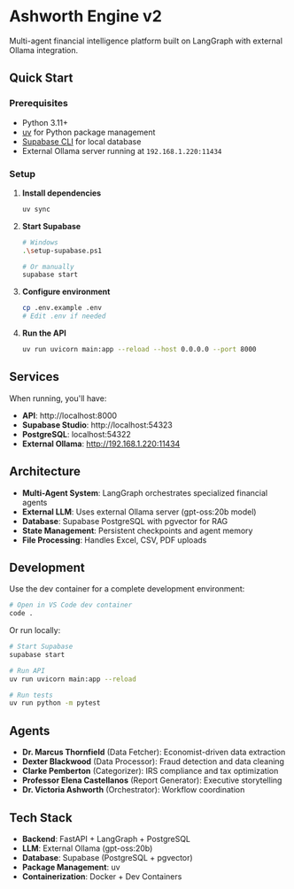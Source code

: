 # Ashworth Engine v2

Multi-agent financial intelligence platform built on LangGraph with external Ollama integration.

## Quick Start

### Prerequisites
- Python 3.11+
- [uv](https://docs.astral.sh/uv/getting-started/installation/) for Python package management
- [Supabase CLI](https://supabase.com/docs/guides/cli) for local database
- External Ollama server running at `192.168.1.220:11434`

### Setup

1. **Install dependencies**
   ```bash
   uv sync
   ```

2. **Start Supabase**
   ```bash
   # Windows
   .\setup-supabase.ps1
   
   # Or manually
   supabase start
   ```

3. **Configure environment**
   ```bash
   cp .env.example .env
   # Edit .env if needed
   ```

4. **Run the API**
   ```bash
   uv run uvicorn main:app --reload --host 0.0.0.0 --port 8000
   ```

## Services

When running, you'll have:
- **API**: http://localhost:8000
- **Supabase Studio**: http://localhost:54323
- **PostgreSQL**: localhost:54322
- **External Ollama**: http://192.168.1.220:11434

## Architecture

- **Multi-Agent System**: LangGraph orchestrates specialized financial agents
- **External LLM**: Uses external Ollama server (gpt-oss:20b model)
- **Database**: Supabase PostgreSQL with pgvector for RAG
- **State Management**: Persistent checkpoints and agent memory
- **File Processing**: Handles Excel, CSV, PDF uploads

## Development

Use the dev container for a complete development environment:
```bash
# Open in VS Code dev container
code .
```

Or run locally:
```bash
# Start Supabase
supabase start

# Run API
uv run uvicorn main:app --reload

# Run tests
uv run python -m pytest
```

## Agents

- **Dr. Marcus Thornfield** (Data Fetcher): Economist-driven data extraction
- **Dexter Blackwood** (Data Processor): Fraud detection and data cleaning  
- **Clarke Pemberton** (Categorizer): IRS compliance and tax optimization
- **Professor Elena Castellanos** (Report Generator): Executive storytelling
- **Dr. Victoria Ashworth** (Orchestrator): Workflow coordination

## Tech Stack

- **Backend**: FastAPI + LangGraph + PostgreSQL
- **LLM**: External Ollama (gpt-oss:20b)
- **Database**: Supabase (PostgreSQL + pgvector)
- **Package Management**: uv
- **Containerization**: Docker + Dev Containers